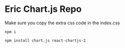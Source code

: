 # Eric Chart.js Repo

Make sure you copy the extra css code in the index.css

```
npm i
```

```
npm install chart.js react-chartjs-2
```

